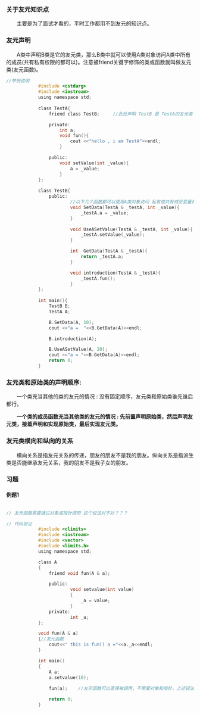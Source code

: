 ### 关于友元知识点

&emsp;&emsp;主要是为了面试才看的，平时工作都用不到友元的知识点。


### 友元声明
&emsp;&emsp;A类中声明B类是它的友元类，那么B类中就可以使用A类对象访问A类中所有的成员(共有私有权限的都可以)。注意被friend关键字修饰的类或函数就叫做友元类(友元函数)。

```c
//举例说明
            #include <cstdarg>
            #include <iostream>
            using namespace std;
            
            class TestA{
                friend class TestB;     //此处声明 TestB 是 TestA的友元类

                private:
                    int a;
                    void fun(){
                        cout <<"hello , i am TestA"<<endl;
                    }       

                public:
                    void setValue(int _value){
                        a = _value;
                    }      
            };
            
            class TestB{
                public:	
                        //以下几个函数都可以使用A类对象访问 私有或共有成员变量和成员函数
                        void SetData(TestA & _testA, int _value){
                            _testA.a = _value;
                        }

                        void UseASetValue(TestA & _testA, int _value){
                            _testA.setValue(_value);
                        }

                        int  GetData(TestA & _testA){
                            return _testA.a;
                        }

                        void introduction(TestA & _testA){
                            _testA.fun();
                        }
            };
            
            int main(){
                TestB B;
                TestA A;

                B.SetData(A, 10);
                cout <<"a =  "<<B.GetData(A)<<endl;

                B.introduction(A);

                B.UseASetValue(A, 20);
                cout <<"a = "<<B.GetData(A)<<endl;
                return 0;
            }

```

### 友元类和原始类的声明顺序:

&emsp;&emsp;一个类充当其他的类的友元的情况 : 没有固定顺序，友元类和原始类谁先谁后都行。

&emsp;&emsp;**一个类的成员函数充当其他类的友元的情况 : 先前置声明原始类，然后声明友元类，接着声明和实现原始类，最后实现友元类。**


### 友元类横向和纵向的关系

&emsp;&emsp;横向关系是指友元关系的传递，朋友的朋友不是我的朋友。纵向关系是指派生类是否能继承友元关系，我的朋友不是我子女的朋友。


### 习题

#### 例题1
```c

// 友元函数需要通过对象或指针调用 这个说法对不对？？？

// 代码验证
            #include <climits>
            #include <iostream>
            #include <vector>
            #include <limits.h>
            using namespace std;

            class A
            {
                friend void fun(A & a);

                public:
                        void setvalue(int value)
                        {
                            _a = value;
                        }
                private:
                        int _a;
            };

            void fun(A & a)
            {//友元函数
                cout<<" this is fun() a ="<<a._a<<endl;
            }

            int main()
            {
                A a;
                a.setvalue(10);
                
                fun(a);    //友元函数可以直接被调用，不需要对象和指针，上述说法错误

                return 0;
            }
```
